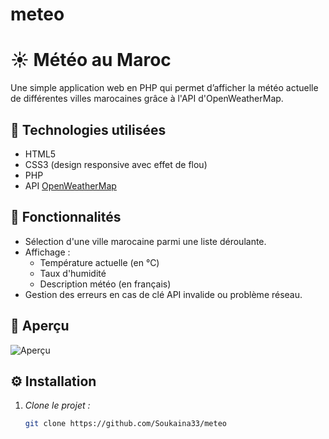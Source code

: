 # meteo
# ☀ Météo au Maroc

Une simple application web en PHP qui permet d’afficher la météo actuelle de différentes villes marocaines grâce à l'API d'OpenWeatherMap.

## 🧰 Technologies utilisées

- HTML5
- CSS3 (design responsive avec effet de flou)
- PHP
- API [OpenWeatherMap](https://openweathermap.org/current)

## 🎯 Fonctionnalités

- Sélection d'une ville marocaine parmi une liste déroulante.
- Affichage :
  - Température actuelle (en °C)
  - Taux d'humidité
  - Description météo (en français)
- Gestion des erreurs en cas de clé API invalide ou problème réseau.

## 📸 Aperçu

![Aperçu](screenshot.png) <!-- tu peux ajouter une capture d'écran du projet -->

## ⚙ Installation

1. *Clone le projet :*
   ```bash
   git clone https://github.com/Soukaina33/meteo
